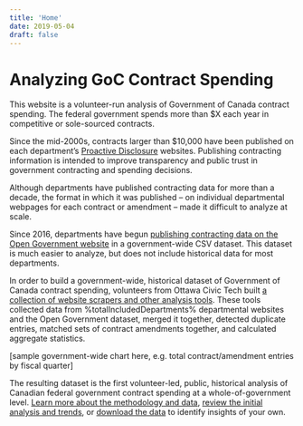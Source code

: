 ```yaml
---
title: 'Home'
date: 2019-05-04
draft: false
---
```


# Analyzing GoC Contract Spending

This website is a volunteer-run analysis of Government of Canada contract spending. The federal government spends more than $X each year in competitive or sole-sourced contracts.

Since the mid-2000s, contracts larger than $10,000 have been published on each department’s [Proactive Disclosure](https://www.canada.ca/en/treasury-board-secretariat/services/reporting-government-spending/proactive-disclosure-department-agency.html) websites. Publishing contracting information is intended to improve transparency and public trust in government contracting and spending decisions.

Although departments have published contracting data for more than a decade, the format in which it was published – on individual departmental webpages for each contract or amendment – made it difficult to analyze at scale. 

Since 2016, departments have begun [publishing contracting data on the Open Government website](https://open.canada.ca/data/en/dataset/d8f85d91-7dec-4fd1-8055-483b77225d8b) in a government-wide CSV dataset. This dataset is much easier to analyze, but does not include historical data for most departments.

In order to build a government-wide, historical dataset of Government of Canada contract spending, volunteers from Ottawa Civic Tech built [a collection of website scrapers and other analysis tools](https://github.com/GoC-Spending/). These tools collected data from %totalIncludedDepartments% departmental websites and the Open Government dataset, merged it together, detected duplicate entries, matched sets of contract amendments together, and calculated aggregate statistics.

[sample government-wide chart here, e.g. total contract/amendment entries by fiscal quarter]

The resulting dataset is the first volunteer-led, public, historical analysis of Canadian federal government contract spending at a whole-of-government level. [Learn more about the methodology and data](/methodology), [review the initial analysis and trends](/analysis), or [download the data](/download) to identify insights of your own.

